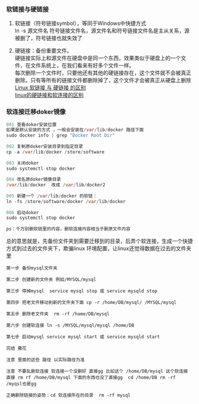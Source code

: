 ### 软链接与硬链接
1. 软链接（符号链接symbol），等同于Windows中快捷方式  
ln -s 源文件名 符号链接文件名，源文件名和符号链接文件名是主从关系，源被删了，符号链接也就失效了  

2. 硬链接：备份重要文件。  
硬链接实际上和源文件在硬盘中是同一个东西，效果类似于硬盘上的一个文件，在文件系统上，在我们看来有好多个文件一样。  
每次删除一个文件时，只要他还有其他的硬链接存在，这个文件就不会被真正删除。只有等所有的链接文件都删除掉了，这个文件才会被真正从硬盘上删除  
[Linux 软链接 与 硬链接 的区别](https://blog.csdn.net/weixin_51123079/article/details/128044316)   
[linux的硬链接和软连接的区别](https://blog.csdn.net/wjzholmes/article/details/112366190)  


### 软连接迁移doker镜像
```java
001 查看doker安装位置
如果是默认安装的方式 ，一般会安装在/var/lib/docker 路径下面
sudo docker info | grep "Docker Root Dir"
        
002 复制原doker安装目录到指定目录
cp -a /var/lib/docker /store/software
        
003 关闭doker
sudo systemctl stop docker
        
004 改名原doker镜像目录
/var/lib/docker  改成 /var/lib/docker2
        
005 新建一个 /var/lib/docker 的软链：  
ln -fs /store/software/docker /var/lib/docker
        
006 启动doker
sudo systemctl stop docker
        
ps：千万别删软链里的内容，删软连接内容相当于删原文件内容
```

总的意思就是，先备份文件夹到需要迁移到的目录，后弄个软连接，生成一个快捷方式到过去的文件夹下，欺骗linux 环境配置，让linux还觉得数据在过去的文件夹里  

```shell
第一步 备份mysql文件夹

第二步 创建新的文件夹 例如/MYSQL/mysql

第三步 停掉mysql  service mysql stop 或 service mysqld stop

第四步 把老文件移动到新的文件夹下面 cp -r /home/DB/mysql/ /MYSQL/mysql

第五步 删除老文件夹  rm -rf /home/DB/mysql

第六步 创建软连接 ln -s /MYSQL/mysql/mysql /home/DB

第七步 启动mysql service mysql start 或 service mysqld start 

完结 撒花

注意 里面的这些 路径 以实际路径为准

注意 不要乱删软连接 软连接一个没删好 直接gg 比如这个 /home/DB/mysql 这个软连接 直接 rm rf /home/DB/mysql 下面的东西也没了直接gg  cd /home/DB rm -rf /myqsl也是gg 

正确删除链接的姿势：cd 软连接所在的目录  rm -rf mysql
```

